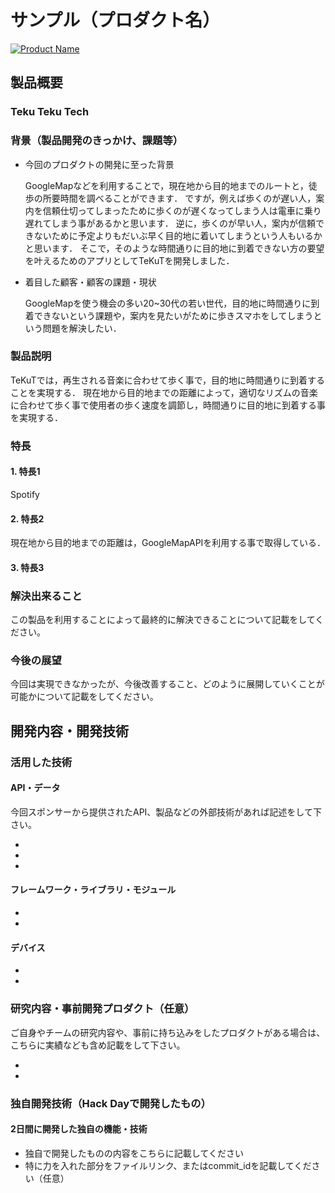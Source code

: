 # サンプル（プロダクト名）

[![Product Name](image.png)](https://www.youtube.com/watch?v=G5rULR53uMk)

## 製品概要
###  Teku Teku Tech

### 背景（製品開発のきっかけ、課題等）
- 今回のプロダクトの開発に至った背景

  GoogleMapなどを利用することで，現在地から目的地までのルートと，徒歩の所要時間を調べることができます．
  ですが，例えば歩くのが遅い人，案内を信頼仕切ってしまったために歩くのが遅くなってしまう人は電車に乗り遅れてしまう事があるかと思います．
  逆に，歩くのが早い人，案内が信頼できないために予定よりもだいぶ早く目的地に着いてしまうという人もいるかと思います．
  そこで，そのような時間通りに目的地に到着できない方の要望を叶えるためのアプリとしてTeKuTを開発しました．

- 着目した顧客・顧客の課題・現状

  GoogleMapを使う機会の多い20~30代の若い世代，目的地に時間通りに到着できないという課題や，案内を見たいがために歩きスマホをしてしまうという問題を解決したい．

### 製品説明
TeKuTでは，再生される音楽に合わせて歩く事で，目的地に時間通りに到着することを実現する．
現在地から目的地までの距離によって，適切なリズムの音楽に合わせて歩く事で使用者の歩く速度を調節し，時間通りに目的地に到着する事を実現する．

### 特長

#### 1. 特長1
Spotify
#### 2. 特長2

現在地から目的地までの距離は，GoogleMapAPIを利用する事で取得している．
#### 3. 特長3

### 解決出来ること
この製品を利用することによって最終的に解決できることについて記載をしてください。

### 今後の展望
今回は実現できなかったが、今後改善すること、どのように展開していくことが可能かについて記載をしてください。


## 開発内容・開発技術
### 活用した技術
#### API・データ
今回スポンサーから提供されたAPI、製品などの外部技術があれば記述をして下さい。

* 
* 
* 

#### フレームワーク・ライブラリ・モジュール
* 
* 

#### デバイス
* 
* 

### 研究内容・事前開発プロダクト（任意）
ご自身やチームの研究内容や、事前に持ち込みをしたプロダクトがある場合は、こちらに実績なども含め記載をして下さい。

* 
* 


### 独自開発技術（Hack Dayで開発したもの）
#### 2日間に開発した独自の機能・技術
* 独自で開発したものの内容をこちらに記載してください
* 特に力を入れた部分をファイルリンク、またはcommit_idを記載してください（任意）
